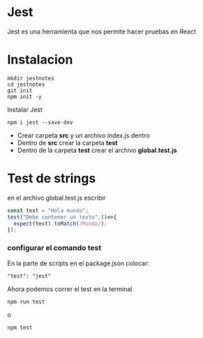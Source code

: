 # Jest

Jest es una herramienta que nos permite hacer pruebas en React

# Instalacion

```
mkdir jestnotes
cd jestnotes
git init
npm init -y
```
Instalar Jest

```
npm i jest --save-dev
```

* Crear carpeta **src** y un archivo index.js dentro
* Dentro de **src** crear la carpeta **__test__** 
* Dentro de la carpeta __test__ crear el archivo **global.test.js**

# Test de strings

en el archivo global.test.js escribir 

```js
const text = "Hola mundo";
test("Debe contener un texto",()=>{
  expect(text).toMatch(/Mundo/);
});
```

### configurar el comando test

En la parte de scripts en el package.json colocar:
```
"test": "jest"
```

Ahora podemos correr el test en la terminal
```
npm run test 
```
o 
```
npm test 
```
